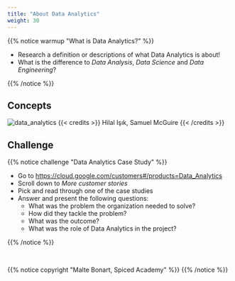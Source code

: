 ```yaml
---
title: "About Data Analytics"
weight: 30
---
```




{{% notice warmup "What is Data Analytics?" %}}

- Research a definition or descriptions of what Data Analytics is about!
- What is the difference to *Data Analysis*, *Data Science* and *Data Engineering*?

{{% /notice %}}


## Concepts

![data_analytics](/images/data_analytics_subway.jpg)
{{< credits >}}
Hilal Işık, Samuel McGuire
{{< /credits >}}



## Challenge

{{% notice challenge "Data Analytics Case Study" %}}

- Go to https://cloud.google.com/customers#/products=Data_Analytics
- Scroll down to *More customer stories*
- Pick and read through one of the case studies 
- Answer and present the following questions:
    - What was the problem the organization needed to solve?
    - How did they tackle the problem?
    - What was the outcome?
    - What was the role of Data Analytics in the project?



{{% /notice %}}

<br>

{{% notice copyright "Malte Bonart, Spiced Academy" %}}
{{% /notice %}}




